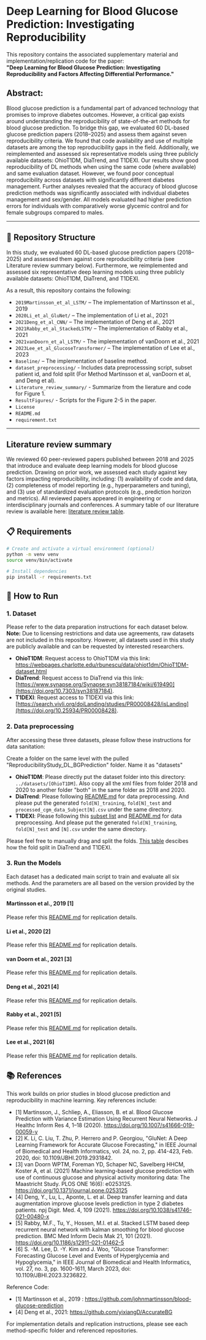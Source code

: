 # Deep Learning for Blood Glucose Prediction: Investigating Reproducibility

This repository contains the associated supplementary material and implementation/replication code for the paper:  
**"Deep Learning for Blood Glucose Prediction: Investigating Reproducibility and Factors Affecting Differential Performance."**

## Abstract: 
Blood glucose prediction is a fundamental part of advanced technology that promises to improve diabetes outcomes. However, a critical gap exists around understanding the reproducibility of state-of-the-art methods for blood glucose prediction. To bridge this gap, we evaluated 60 DL-based glucose prediction papers (2018–2025) and assess them against seven reproducibility criteria. We found that code availability and use of multiple datasets are among the top reproducibility gaps in the field. Additionally, we reimplemented and assessed six representative models using three publicly available datasets: OhioT1DM, DiaTrend, and T1DEXI. Our results show good reproducibility of DL methods when using the same code (where available) and same evaluation dataset. However, we found poor conceptual reproducibility across datasets with significantly different diabetes management. Further analyses revealed that the accuracy of blood glucose prediction methods was significantly associated with individual diabetes management and sex/gender. All models evaluated had higher prediction errors for individuals with comparatively worse glycemic control and for female subgroups compared to males.

---

## 📂 Repository Structure
In this study, we evaluated 60 DL-based glucose prediction papers (2018–2025) and assessed them against core reproducibility criteria (see Literature review summary below). Furthermore, we reimplemented and assessed six representative deep learning models using three publicly available datasets: OhioT1DM, DiaTrend, and T1DEXI. 

As a result, this repository contains the following:
- `2019Martinsson_et_al_LSTM/` – The implementation of Martinsson et al., 2019
- `2020Li_et_al_GluNet/` – The implementation of Li et al., 2021
- `2021Deng_et_al_CNN/` – The implementation of Deng et al., 2021
- `2021Rabby_et_al_StackedLSTM/` – The implementation of Rabby et al., 2021
- `2021vanDoorn_et_al_LSTM/` - The implementation of vanDoorn et al., 2021
- `2023Lee_et_al_GlucoseTransformer/` – The implementation of Lee et al., 2023
- `Baseline/` – The implementation of baseline method. 
- `dataset_preprocessing/` - Includes data preprocesssing script, subset patient id, and fold split (For Method Martinsson et al, vanDoorn et al, and Deng et al). 
- `Literature_review_summary/` - Summarize from the lierature and code for Figure 1.
- `ResultFigures/` - Scripts for the Figure 2-5 in the paper.
- `License`
- `README.md`
- `requirement.txt`
---

## Literature review summary

We reviewed 60 peer-reviewed papers published between 2018 and 2025 that introduce and evaluate deep learning models for blood glucose prediction. Drawing on prior work, we assessed each study against key factors impacting reproducibility, including: (1) availability of code and data, (2) completeness of model reporting (e.g., hyperparameters and tuning), and (3) use of standardized evaluation protocols (e.g., prediction horizon and metrics). All reviewed papers appeared in engineering or interdisciplinary journals and conferences. A summary table of our literature review is available here: [literature review table](Literature_review_summary/Submit%20version%20of%20literature%20review%20table.xlsx).

## 📋 Requirements

```bash
# Create and activate a virtual environment (optional)
python -m venv venv
source venv/bin/activate

# Install dependencies
pip install -r requirements.txt
```


## 🚀 How to Run

### 1. Dataset

Please refer to the data preparation instructions for each dataset below.  
**Note:** Due to licensing restrictions and data use agreements, raw datasets are not included in this repository. However, all datasets used in this study are publicly available and can be requested by interested researchers. 

- **OhioT1DM**: Request access to OhioT1DM via this link: https://webpages.charlotte.edu/rbunescu/data/ohiot1dm/OhioT1DM-dataset.html
- **DiaTrend**: Request access to DiaTrend via this link: [https://www.synapse.org/Synapse:syn38187184/wiki/619490](https://doi.org/10.7303/syn38187184). 
- **T1DEXI**: Request access to T1DEXI via this link: [https://search.vivli.org/doiLanding/studies/PR00008428/isLanding](https://doi.org/10.25934/PR00008428).

### 2. Data preprocessing
After accessing these three datasets, please follow these instructions for data sanitation:

Create a folder on the same level with the pulled "ReproducibilityStudy_DL_BGPrediction" folder. Name it as "datasets"

- **OhioT1DM**: Please directly put the dataset folder into this directory: `../datasets/[OhioT1DM]`. Also copy all the xml files from folder 2018 and 2020 to another folder "both" in the same folder as 2018 and 2020. 
- **DiaTrend**: Please following [README.md](./dataset_preprocessing/README,md) for data preprocessing. And please put the generated `fold[N]_training`, `fold[N]_test` and `processed_cgm_data_Subject[N].csv` under the same directory. 
- **T1DEXI**: Please following this [subset list](./dataset_preprocessing/selected_t1dexi.txt) and [README.md](./dataset_preprocessing/README.md) for data preprocessing. And please put the generated `fold[N]_training`, `fold[N]_test` and `[N].csv` under the same directory. 

Please feel free to manually drag and split the folds. [This table](dataset_preprocessing/fold_split.csv) descibes how the fold split in DiaTrend and T1DEXI.

### 3. Run the Models

Each dataset has a dedicated main script to train and evaluate all six methods. And the parameters are all based on the version provided by the original studies. 

#### Martinsson et al., 2019 [1]
Please refer this [README.md](./2019Martinsson_et_al_LSTM/README.md) for replication details. 

#### Li et al., 2020 [2]
Please refer this [README.md](./2020Li_et_al_GluNet/README.md) for replication details. 

#### van Doorn et al., 2021 [3]
Please refer this [README.md](./2021vanDoorn_et_al_LSTM/README.md) for replication details. 

#### Deng et al., 2021 [4]
Please refer this [README.md](./2021Deng_et_al_CNN/README.md) for replication details.

#### Rabby et al., 2021 [5]
Please refer this [README.md](./2021Rabby_et_al_StackedLSTM/README.md) for replication details.

#### Lee et al., 2021 [6]
Please refer this [README.md](./2023Lee_et_al_GlucoseTransformer/README.md) for replication details.

## 📚 References

This work builds on prior studies in blood glucose prediction and reproducibility in machine learning. Key references include:

- [1] Martinsson, J., Schliep, A., Eliasson, B. et al. Blood Glucose Prediction with Variance Estimation Using Recurrent Neural Networks. J Healthc Inform Res 4, 1–18 (2020). https://doi.org/10.1007/s41666-019-00059-y
- [2] K. Li, C. Liu, T. Zhu, P. Herrero and P. Georgiou, "GluNet: A Deep Learning Framework for Accurate Glucose Forecasting," in IEEE Journal of Biomedical and Health Informatics, vol. 24, no. 2, pp. 414-423, Feb. 2020, doi: 10.1109/JBHI.2019.2931842.
- [3] van Doorn WPTM, Foreman YD, Schaper NC, Savelberg HHCM, Koster A, et al. (2021) Machine learning-based glucose prediction with use of continuous glucose and physical activity monitoring data: The Maastricht Study. PLOS ONE 16(6): e0253125. https://doi.org/10.1371/journal.pone.0253125
- [4] Deng, Y., Lu, L., Aponte, L. et al. Deep transfer learning and data augmentation improve glucose levels prediction in type 2 diabetes patients. npj Digit. Med. 4, 109 (2021). https://doi.org/10.1038/s41746-021-00480-x
- [5] Rabby, M.F., Tu, Y., Hossen, M.I. et al. Stacked LSTM based deep recurrent neural network with kalman smoothing for blood glucose prediction. BMC Med Inform Decis Mak 21, 101 (2021). https://doi.org/10.1186/s12911-021-01462-5
- [6] S. -M. Lee, D. -Y. Kim and J. Woo, "Glucose Transformer: Forecasting Glucose Level and Events of Hyperglycemia and Hypoglycemia," in IEEE Journal of Biomedical and Health Informatics, vol. 27, no. 3, pp. 1600-1611, March 2023, doi: 10.1109/JBHI.2023.3236822.


Reference Code:
- [1] Martinsson et al., 2019 : https://github.com/johnmartinsson/blood-glucose-prediction 
- [4] Deng et al., 2021: https://github.com/yixiangD/AccurateBG 

For implementation details and replication instructions, please see each method-specific folder and referenced repositories.
